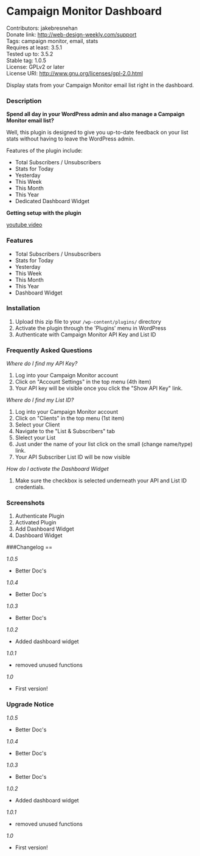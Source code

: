 # Campaign Monitor Dashboard
Contributors: jakebresnehan<br>
Donate link: http://web-design-weekly.com/support<br>
Tags: campaign monitor, email, stats<br>
Requires at least: 3.5.1<br>
Tested up to: 3.5.2<br>
Stable tag: 1.0.5<br>
License: GPLv2 or later<br>
License URI: http://www.gnu.org/licenses/gpl-2.0.html<br>

Display stats from your Campaign Monitor email list right in the dashboard.

### Description

**Spend all day in your WordPress admin and also manage a Campaign Monitor email list?**

Well, this plugin is designed to give you up-to-date feedback on your list stats without having to leave the WordPress admin.

Features of the plugin include:

* Total Subscribers / Unsubscribers
* Stats for Today
* Yesterday
* This Week
* This Month
* This Year
* Dedicated Dashboard Widget

**Getting setup with the plugin**

[youtube video](http://www.youtube.com/watch?v=vX3C-ps1jBc)

### Features 
* Total Subscribers / Unsubscribers
* Stats for Today
* Yesterday
* This Week
* This Month
* This Year
* Dashboard Widget

### Installation 
1. Upload this zip file to your `/wp-content/plugins/` directory
2. Activate the plugin through the 'Plugins' menu in WordPress
3. Authenticate with Campaign Monitor API Key and List ID

### Frequently Asked Questions

*Where do I find my API Key?*

1. Log into your Campaign Monitor account
2. Click on "Account Settings" in the top menu (4th item)
3. Your API key will be visible once you click the "Show API Key" link.

*Where do I find my List ID?*

1. Log into your Campaign Monitor account
2. Click on "Clients" in the top menu (1st item)
3. Select your Client
4. Navigate to the "List & Subscribers" tab
5. Slelect your List
6. Just under the name of your list click on the small (change name/type) link.
7. Your API Subscriber List ID will be now visible

*How do I activate the Dashboard Widget*

1. Make sure the checkbox is selected underneath your API and List ID credentials.

### Screenshots
1. Authenticate Plugin
2. Activated Plugin
3. Add Dashboard Widget
4. Dashboard Widget

###Changelog ==

*1.0.5*
* Better Doc's

*1.0.4*
* Better Doc's

*1.0.3*
* Better Doc's

*1.0.2*
* Added dashboard widget

*1.0.1*
* removed unused functions

*1.0*
* First version!

### Upgrade Notice
*1.0.5*
* Better Doc's

*1.0.4*
* Better Doc's

*1.0.3*
* Better Doc's

*1.0.2*
* Added dashboard widget

*1.0.1*
* removed unused functions

*1.0*
* First version!
